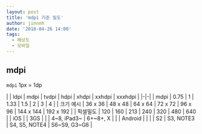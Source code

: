 ```yaml
---
layout: post
title: 'mdpi 기준 밀도'
author: jinnnh
date: '2018-04-26 14:00'
tags:
  - 해상도
  - 모바일
---
```


## mdpi

`mdpi` 1px = 1dp

|  | ldpi | mdpi | tvdpi | hdpi | xhdpi | xxhdpi | xxxhdpi |
|-|-|
| mdpi | 0.75 | 1 | 1.33 | 1.5 | 2 | 3 | 4 |
| 크기 예시 | 36 x 36 | 48 x 48 | 64 x 64 | 72 x 72 | 96 x 96 | 144 x 144 | 192 x 192 |
| 픽셀밀도 | 120 | 160 | 213 | 240 | 320 | 480 | 640 |
| iOS | | 3GS | | | 4~8, iPad3~ | 6+~8+, X | |
| Android | | | | S2 | S3, NOTE3 | S4, S5, NOTE4 | S6~S9, G3~G6 |


